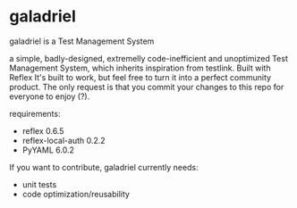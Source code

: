 # galadriel
galadriel is a Test Management System


a simple, badly-designed, extremelly code-inefficient and unoptimized Test Management System, which inherits inspiration from testlink. Built with Reflex It's built to work, but feel free to turn it into a perfect community product. The only request is that you commit your changes to this repo for everyone to enjoy (?).

requirements:
* reflex 0.6.5
* reflex-local-auth 0.2.2
* PyYAML 6.0.2

If you want to contribute, galadriel currently needs:
* unit tests
* code optimization/reusability